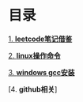 # 目录

[1. **leetcode笔记借鉴**](leetcode)

[2. **linux操作命令**](linux)

[3. **windows gcc安装**](http://blog.csdn.net/yunxian_19/article/details/46799339)

[4. **github相关**]

